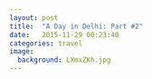 ```yaml
---
layout: post
title:  "A Day in Delhi: Part #2"
date:   2015-11-29 00:23:40
categories: travel
image:
  background: LXmxZKh.jpg
---
```


